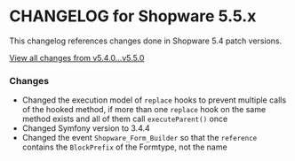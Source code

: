 # CHANGELOG for Shopware 5.5.x

This changelog references changes done in Shopware 5.4 patch versions.

[View all changes from v5.4.0...v5.5.0](https://github.com/shopware/shopware/compare/v5.4.0...v5.5.0)

### Changes

* Changed the execution model of `replace` hooks to prevent multiple calls of the hooked method, if more than one `replace` hook on the same method exists and all of them call `executeParent()` once
* Changed Symfony version to 3.4.4
* Changed the event `Shopware_Form_Builder` so that the `reference` contains the `BlockPrefix` of the Formtype, not the name

